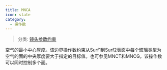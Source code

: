 ```yaml
---
title: MNCA
icon: state
category:
  - 操作数
---
```


> 分类: [镜头参数约束](/hb/operands/130/871/  "Zemax 操作数 镜头参数约束")

空气的最小中心厚度。该边界操作数约束从Surf1到Surf2表面中每个玻璃类型为空气的面的中央厚度要大于指定的目标值。也可参见MNCT和MNCG。该操作数可以同时控制多个面。